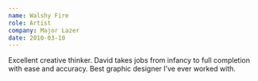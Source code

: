 ```yaml
---
name: Walshy Fire
role: Artist
company: Major Lazer
date: 2010-03-10
---
```


Excellent creative thinker. David takes jobs from infancy to full completion with ease and accuracy. Best graphic designer I’ve ever worked with.
